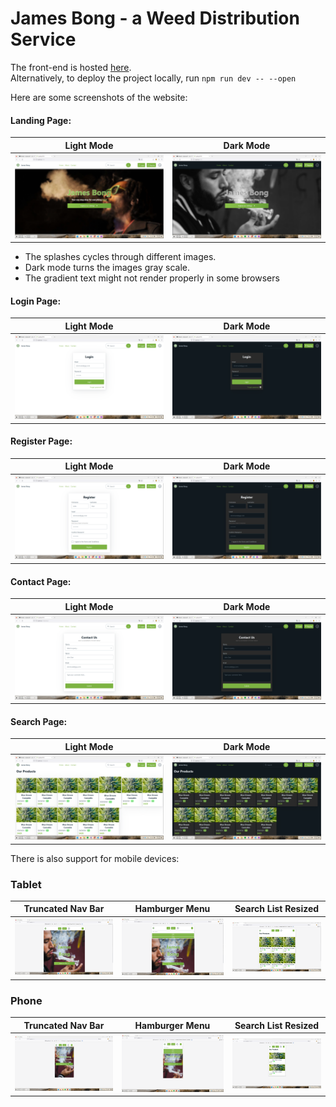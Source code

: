 # James Bong - a Weed Distribution Service

The front-end is hosted <a href="http://jamesbong.surge.sh/" target="_blank">here</a>.<br>
Alternatively, to deploy the project locally, run `npm run dev -- --open`

Here are some screenshots of the website:
#### Landing Page:
Light Mode             |  Dark Mode
:-------------------------:|:-------------------------:
![](imgs/landing-l.png)  |  ![](imgs/landing-d.png)

<ul>
<li>The splashes cycles through different images.</li>
<li>Dark mode turns the images gray scale.</li>
<li>The gradient text might not render properly in some browsers</li>
</ul>

#### Login Page:
Light Mode             |  Dark Mode
:-------------------------:|:-------------------------:
![](imgs/login-l.png)  |  ![](imgs/login-d.png)

#### Register Page:
Light Mode             |  Dark Mode
:-------------------------:|:-------------------------:
![](imgs/register-l.png)  |  ![](imgs/register-d.png)

#### Contact Page:
Light Mode             |  Dark Mode
:-------------------------:|:-------------------------:
![](imgs/contact-l.png)  |  ![](imgs/contact-d.png)

#### Search Page:
Light Mode             |  Dark Mode
:-------------------------:|:-------------------------:
![](imgs/search-l.png)  |  ![](imgs/search-d.png)

There is also support for mobile devices:
### Tablet
Truncated Nav Bar             |  Hamburger Menu | Search List Resized  
:-------------------------:|:-------------------------: | :-------------: |
![](imgs/ipad-splash.png)  |  ![](imgs/ipad-hamburg.png) | ![](imgs/ipad-search.png)

### Phone
Truncated Nav Bar             |  Hamburger Menu | Search List Resized  
:-------------------------:|:-------------------------: | :-------------: |
![](imgs/se-splash.png)  |  ![](imgs/se-hamburg.png) | ![](imgs/se-search.png)